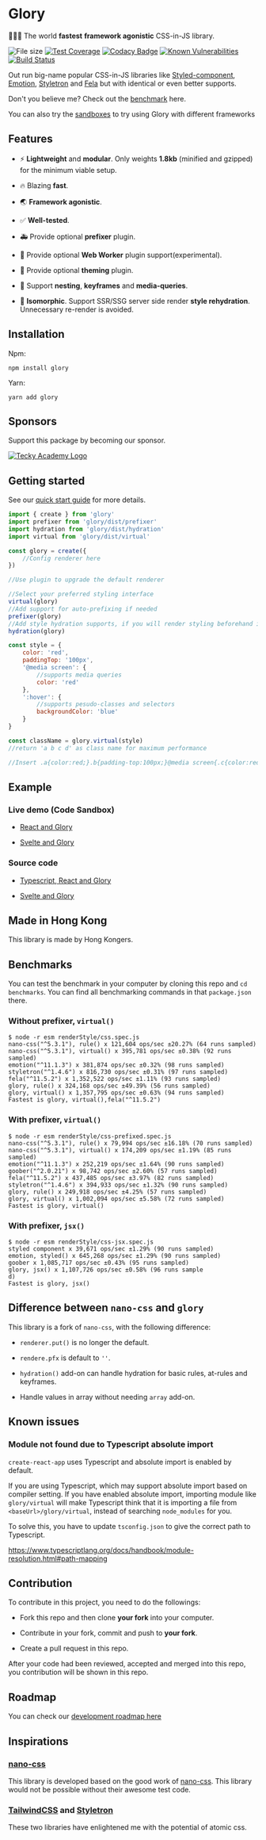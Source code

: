 # Glory

:rocket::rocket::rocket: The world **fastest** **framework agonistic** CSS-in-JS library.


![File size](https://img.shields.io/badge/Minified%20size-1.82%20KB-green) [![Test Coverage](https://api.codeclimate.com/v1/badges/37576126acb783f17c77/test_coverage)](https://codeclimate.com/github/winston0410/camouflage/test_coverage) [![Codacy Badge](https://app.codacy.com/project/badge/Grade/30027259349b45ef8cdc73711f17859c)](https://www.codacy.com/gh/winston0410/camouflage/dashboard?utm_source=github.com&utm_medium=referral&utm_content=winston0410/camouflage&utm_campaign=Badge_Grade) [![Known Vulnerabilities](https://snyk.io/test/github/winston0410/camouflage/badge.svg?targetFile=package.json)](https://snyk.io/test/github/winston0410/camouflage?targetFile=package.json) [![Build Status](https://travis-ci.com/winston0410/glory.svg?branch=master)](https://travis-ci.com/winston0410/glory)

Out run big-name popular CSS-in-JS libraries like [Styled-component](https://github.com/styled-components/styled-components), [Emotion](https://github.com/emotion-js/emotion), [Styletron](https://github.com/styletron/styletron) and [Fela](https://github.com/robinweser/fela) but with identical or even better supports.

Don't you believe me? Check out the [benchmark](https://github.com/winston0410/camouflage/#benchmarks) here.

You can also try the [sandboxes](https://github.com/winston0410/camouflage/#example) to try using Glory with different frameworks

## Features

- :zap: **Lightweight** and **modular**. Only weights **1.8kb** (minified and gzipped) for the minimum viable setup.

- :fire: Blazing **fast**.

- :earth_asia: **Framework agonistic**.

- :white_check_mark: **Well-tested**.

- :ambulance: Provide optional **prefixer** plugin.

- :construction_worker: Provide optional **Web Worker** plugin support(experimental).

- :art: Provide optional **theming** plugin.

- :nail_care: Support **nesting**, **keyframes** and **media-queries**.

- :construction: **Isomorphic**. Support SSR/SSG server side render **style rehydration**. Unnecessary re-render is avoided.

## Installation

Npm:

```shell
npm install glory
```

Yarn:

```shell
yarn add glory
```

## Sponsors

Support this package by becoming our sponsor.

[![Tecky Academy Logo](https://github.com/winston0410/glory/blob/master/sponsors/tecky.png)](https://tecky.io/en/)

## Getting started

See our [quick start guide](https://github.com/winston0410/camouflage/blob/master/docs/README.md) for more details.

```javascript
import { create } from 'glory'
import prefixer from 'glory/dist/prefixer'
import hydration from 'glory/dist/hydration'
import virtual from 'glory/dist/virtual'

const glory = create({
	//Config renderer here
})

//Use plugin to upgrade the default renderer

//Select your preferred styling interface
virtual(glory)
//Add support for auto-prefixing if needed
prefixer(glory)
//Add style hydration supports, if you will render styling beforehand in server
hydration(glory)

const style = {
	color: 'red',
	paddingTop: '100px',
	'@media screen': {
		//supports media queries
		color: 'red'
	},
	':hover': {
		//supports pesudo-classes and selectors
		backgroundColor: 'blue'
	}
}

const className = glory.virtual(style)
//return 'a b c d' as class name for maximum performance

//Insert .a{color:red;}.b{padding-top:100px;}@media screen{.c{color:red;}}.d:hover{background-color:blue;} as styling
```

## Example

### Live demo (Code Sandbox)

- [React and Glory](https://codesandbox.io/s/angry-morning-bsjhz?file=/src/App.js)

- [Svelte and Glory](https://codesandbox.io/s/svelte-glory-demo-8j4ux)

### Source code

- [Typescript, React and Glory](https://github.com/winston0410/glory-mono/tree/master/packages/examples/typescript-react)

- [Svelte and Glory](https://github.com/winston0410/glory-mono/tree/master/packages/examples/svelte)

## Made in Hong Kong

This library is made by Hong Kongers.

## Benchmarks

You can test the benchmark in your computer by cloning this repo and `cd benchmarks`. You can find all benchmarking commands in that `package.json` there.

### Without prefixer, `virtual()`

```markdownify
$ node -r esm renderStyle/css.spec.js
nano-css("^5.3.1"), rule() x 121,604 ops/sec ±20.27% (64 runs sampled)
nano-css("^5.3.1"), virtual() x 395,781 ops/sec ±0.38% (92 runs sampled)
emotion("^11.1.3") x 381,874 ops/sec ±0.32% (98 runs sampled)
styletron("^1.4.6") x 816,730 ops/sec ±0.31% (97 runs sampled)
fela("^11.5.2") x 1,352,522 ops/sec ±1.11% (93 runs sampled)
glory, rule() x 324,168 ops/sec ±49.39% (56 runs sampled)
glory, virtual() x 1,357,795 ops/sec ±0.63% (94 runs sampled)
Fastest is glory, virtual(),fela("^11.5.2")
```

### With prefixer, `virtual()`

```markdownify
$ node -r esm renderStyle/css-prefixed.spec.js
nano-css("^5.3.1"), rule() x 79,994 ops/sec ±16.18% (70 runs sampled)
nano-css("^5.3.1"), virtual() x 174,209 ops/sec ±1.19% (85 runs sampled)
emotion("^11.1.3") x 252,219 ops/sec ±1.64% (90 runs sampled)
goober("^2.0.21") x 98,742 ops/sec ±2.60% (57 runs sampled)
fela("^11.5.2") x 437,485 ops/sec ±3.97% (82 runs sampled)
styletron("^1.4.6") x 394,933 ops/sec ±1.32% (90 runs sampled)
glory, rule() x 249,918 ops/sec ±4.25% (57 runs sampled)
glory, virtual() x 1,002,094 ops/sec ±5.58% (72 runs sampled)
Fastest is glory, virtual()
```

### With prefixer, `jsx()`

```markdownify
$ node -r esm renderStyle/css-jsx.spec.js
styled component x 39,671 ops/sec ±1.29% (90 runs sampled)
emotion, styled() x 645,268 ops/sec ±1.29% (90 runs sampled)
goober x 1,085,717 ops/sec ±0.43% (95 runs sampled)
glory, jsx() x 1,107,726 ops/sec ±0.58% (96 runs sample
d)
Fastest is glory, jsx()
```

## Difference between `nano-css` and `glory`

This library is a fork of `nano-css`, with the following difference:

- `renderer.put()` is no longer the default.

- `rendere.pfx` is default to `''`.

- `hydration()` add-on can handle hydration for basic rules, at-rules and keyframes.

- Handle values in array without needing `array` add-on.

## Known issues

### Module not found due to Typescript absolute import

`create-react-app` uses Typescript and absolute import is enabled by default.

If you are using Typescript, which may support absolute import based on compiler setting. If you have enabled absolute import, importing module like `glory/virtual` will make Typescript think that it is importing a file from `<baseUrl>/glory/virtual`, instead of searching `node_modules` for you.

To solve this, you have to update `tsconfig.json` to give the correct path to Typescript.

https://www.typescriptlang.org/docs/handbook/module-resolution.html#path-mapping

## Contribution

To contribute in this project, you need to do the followings:

- Fork this repo and then clone **your fork** into your computer.

- Contribute in your fork, commit and push to **your fork**.

- Create a pull request in this repo.

After your code had been reviewed, accepted and merged into this repo, you contribution will be shown in this repo.

## Roadmap

You can check our [development roadmap here](https://github.com/winston0410/camouflage/projects/1)

## Inspirations

### [nano-css](https://github.com/streamich/nano-css)

This library is developed based on the good work of [nano-css](https://github.com/streamich/nano-css). This library would not be possible without their awesome test code.

### [TailwindCSS](https://tailwindcss.com/) and [Styletron](https://www.styletron.org/)

These two libraries have enlightened me with the potential of atomic css.

